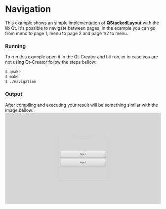 # Navigation

This example shows an simple implementation of **QStackedLayout** with the lib Qt. It's possible to navigate between pages, in the example you can go from meno to page 1, menu to page 2 and page 1/2 to menu.

### Running
To run this example open it in the Qt-Creator and hit run, or in case you are not using Qt-Creator follow the steps bellow:

```
$ qmake
$ make
$ ./navigation
```

### Output
After compiling and executing your result will be something similar with the image bellow:
![Draw Example](https://raw.githubusercontent.com/EsdrasXavier/QT-Examples/master/imgs/nav.png)